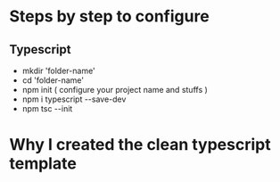 # Steps by step to configure
## Typescript
* mkdir 'folder-name'
* cd 'folder-name'
* npm init ( configure your project name and stuffs )
* npm i typescript --save-dev
* npm tsc --init


# Why I created the clean typescript template
